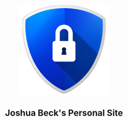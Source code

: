<p align="center">
  <a href="https://josh-beck.github.io">
    <img alt="Josh's Site" src="/static/logo.png" width="300" />
  </a>
</p>
<h1 align="center">
  Joshua Beck's Personal Site
</h1>

